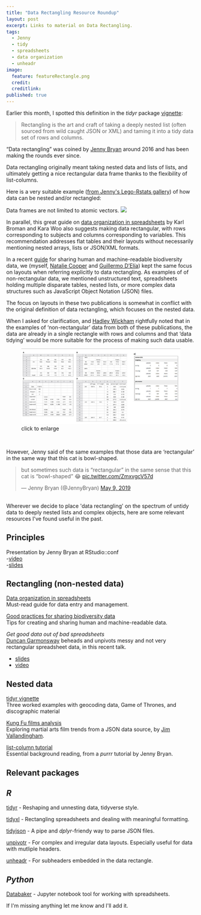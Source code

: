 ```yaml
---
title: "Data Rectangling Resource Roundup"
layout: post
excerpt: Links to material on Data Rectangling. 
tags:
  - Jenny
  - tidy
  - spreadsheets
  - data organization
  - unheadr
image:
  feature: featureRectangle.png
  credit: 
  creditlink: 
published: true
---
```


Earlier this month, I spotted this definition in the _tidyr_ package [vignette](https://tidyr.tidyverse.org/dev/articles/rectangle.html):

> Rectangling is the art and craft of taking a deeply nested list (often sourced from wild caught JSON or XML) and taming it into a tidy data set of rows and columns.   

“Data rectangling” was coined by [Jenny Bryan](https://twitter.com/JennyBryan) around 2016 and has been making the rounds ever since.

<script async class="speakerdeck-embed" data-id="907f3dc0cdb5496c8d35efca70e5f6bd" data-ratio="1.33333333333333" src="//speakerdeck.com/assets/embed.js"></script>  

Data rectangling originally meant taking nested data and lists of lists, and ultimately getting a nice rectangular data frame thanks to the flexibility of list-columns.

Here is a very suitable example ([from Jenny's Lego-Rstats gallery](https://github.com/jennybc/lego-rstats)) of how data can be nested and/or rectangled:

Data frames are not limited to atomic vectors.
<img src="https://raw.githubusercontent.com/jennybc/lego-rstats/master/lego-rstats_013-smaller.jpg" > 

In parallel, this great guide on [data organization in spreadsheets](https://doi.org/10.1080/00031305.2017.1375989) 
by Karl Broman and Kara Woo also suggests making data rectangular, with rows corresponding to subjects and columns corresponding to variables. This recommendation addresses flat tables and their layouts without necessarily mentioning nested arrays, lists or JSON/XML formats.

In a recent [guide](https://doi.org/10.4404/hystrix-00133-2018) for sharing human and machine-readable biodiversity data, we (myself, [Natalie Cooper](https://twitter.com/nhcooper123) and [Guillermo D’Elía](https://twitter.com/GuillermoDElia)) kept the same focus on layouts when referring explicitly to data rectangling. As examples of of non-rectangular data, we mentioned unstructured text, spreadsheets holding multiple disparate tables, nested lists, or more complex data structures such as JavaScript Object Notation (JSON) files.

The focus on layouts in these two publications is somewhat in conflict with the original definition of data rectangling, which focuses on the nested data.

When I asked for clarification, and [Hadley Wickham](https://twitter.com/hadleywickham) rightfully noted that in the examples of ‘non-rectangular’ data from both of these publications, the data are already in a single rectangle with rows and columns and that ‘data tidying’ would be more suitable for the process of making such data usable. 

<figure>
    <a href="/images/rectfigs.png"><img src="/images/rectfigs.png"></a>
        <figcaption>click to enlarge</figcaption>
</figure>
<br>

However, Jenny said of the same examples that those data are ‘rectangular’ in the same way that this cat is bowl-shaped.

<blockquote class="twitter-tweet" data-conversation="none" data-lang="en"><p lang="en" dir="ltr">but sometimes such data is “rectangular” in the same sense that this cat is “bowl-shaped” 😂 <a href="https://t.co/ZmxvgcV57d">pic.twitter.com/ZmxvgcV57d</a></p>&mdash; Jenny Bryan (@JennyBryan) <a href="https://twitter.com/JennyBryan/status/1126582138344595456?ref_src=twsrc%5Etfw">May 9, 2019</a></blockquote>
<script async src="https://platform.twitter.com/widgets.js" charset="utf-8"></script>

<br>
Wherever we decide to place 'data rectangling' on the spectrum of untidy data to deeply nested lists and complex objects, here are some relevant resources I've found useful in the past. 


## Principles
Presentation by Jenny Bryan at RStudio::conf  
-[video](https://www.rstudio.com/resources/videos/data-rectangling/)  
-[slides](https://speakerdeck.com/jennybc/data-rectangling-1)  


## Rectangling (non-nested data) 

[Data organization in spreadsheets](https://doi.org/10.1080/00031305.2017.1375989)  
Must-read guide for data entry and management. 

[Good practices for sharing biodiversity data](https://doi.org/10.4404/hystrix-00133-2018)  
Tips for creating and sharing human and machine-readable data.

*Get good data out of bad spreadsheets*  
[Duncan Garmonsway](https://twitter.com/nacnudus) beheads and unpivots messy and not very rectangular spreadsheet data, in this recent talk.

- [slides](https://docs.google.com/presentation/d/1tVwn_-QVGZTflnF9APiPACNvyAKqujdl6JmxmrdDjok/edit?usp=sharing)  
- [video](https://www.youtube.com/watch?v=PYAxTuPk1mc)

## Nested data

[tidyr vignette](https://tidyr.tidyverse.org/dev/articles/rectangle.html)  
Three worked examples with geocoding data, Game of Thrones, and discographic material

[Kung Fu films analysis](https://vallandingham.me/shaw_bros_analysis.html)  
Exploring martial arts film trends from a JSON data source, by [Jim Vallandingham](https://twitter.com/vlandham).

[list-column tutorial](https://jennybc.github.io/purrr-tutorial/ls13_list-columns.html)  
Essential background reading, from a _purrr_ tutorial by Jenny Bryan.

## Relevant packages

_R_
---
[tidyr](https://tidyr.tidyverse.org/dev/index.html) - Reshaping and unnesting data, tidyverse style.  

[tidyxl](https://github.com/nacnudus/tidyxl) - Rectangling spreadsheets and dealing with meaningful formatting.

[tidyjson](https://github.com/sailthru/tidyjson) - A pipe and _dplyr_-friendy way to parse JSON files.

[unpivotr](https://github.com/nacnudus/unpivotr) - For complex and irregular data layouts. Especially useful for data with mutliple headers.

[unheadr](https://github.com/luisDVA/unheadr) - For subheaders embedded in the data rectangle.

_Python_
---
[Databaker](https://databaker.sensiblecode.io/) - Jupyter notebook tool for working with spreadsheets.




If I'm missing anything let me know and I'll add it.

